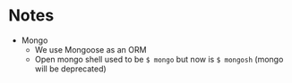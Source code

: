 # Notes
* Mongo
  * We use Mongoose as an ORM
  * Open mongo shell used to be `$ mongo` but now is `$ mongosh` (mongo will be deprecated)
